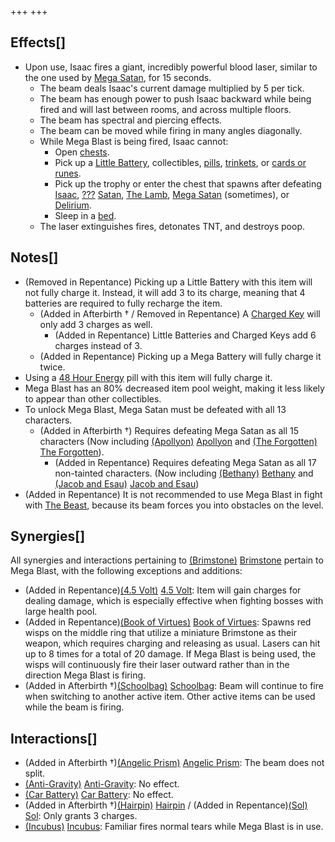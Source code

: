 +++
+++

Effects[]
---------


* Upon use, Isaac fires a giant, incredibly powerful blood laser, similar to the one used by [Mega Satan](/wiki/Mega_Satan "Mega Satan"), for 15 seconds.
	+ The beam deals Isaac's current damage multiplied by 5 per tick.
	+ The beam has enough power to push Isaac backward while being fired and will last between rooms, and across multiple floors.
	+ The beam has spectral and piercing effects.
	+ The beam can be moved while firing in many angles diagonally.
	+ While Mega Blast is being fired, Isaac cannot:
		- Open [chests](/wiki/Chests "Chests").
		- Pick up a [Little Battery](/wiki/Little_Battery "Little Battery"), collectibles, [pills](/wiki/Pill "Pill"), [trinkets](/wiki/Trinket "Trinket"), or [cards or runes](/wiki/Cards_and_Runes "Cards and Runes").
		- Pick up the trophy or enter the chest that spawns after defeating [Isaac](/wiki/Isaac_(Boss) "Isaac (Boss)"), [???](/wiki/%3F%3F%3F_(Boss) "??? (Boss)") [Satan](/wiki/Satan "Satan"), [The Lamb](/wiki/The_Lamb "The Lamb"), [Mega Satan](/wiki/Mega_Satan "Mega Satan") (sometimes), or [Delirium](/wiki/Delirium "Delirium").
		- Sleep in a [bed](/wiki/Bed "Bed").
	+ The laser extinguishes fires, detonates TNT, and destroys poop.


Notes[]
-------


* (Removed in Repentance) Picking up a Little Battery with this item will not fully charge it. Instead, it will add 3 to its charge, meaning that 4 batteries are required to fully recharge the item.
	+ (Added in Afterbirth † / Removed in Repentance) A [Charged Key](/wiki/Charged_Key "Charged Key") will only add 3 charges as well.
		- (Added in Repentance) Little Batteries and Charged Keys add 6 charges instead of 3.
	+ (Added in Repentance) Picking up a Mega Battery will fully charge it twice.
* Using a [48 Hour Energy](/wiki/48_Hour_Energy "48 Hour Energy") pill with this item will fully charge it.
* Mega Blast has an 80% decreased item pool weight, making it less likely to appear than other collectibles.
* To unlock Mega Blast, Mega Satan must be defeated with all 13 characters.
	+ (Added in Afterbirth †) Requires defeating Mega Satan as all 15 characters (Now including [(Apollyon)](/wiki/Apollyon "Apollyon") [Apollyon](/wiki/Apollyon "Apollyon") and  [(The Forgotten)](/wiki/The_Forgotten "The Forgotten") [The Forgotten](/wiki/The_Forgotten "The Forgotten")).
		- (Added in Repentance) Requires defeating Mega Satan as all 17 non-tainted characters. (Now including  [(Bethany)](/wiki/Bethany "Bethany") [Bethany](/wiki/Bethany "Bethany") and  [(Jacob and Esau)](/wiki/Jacob_and_Esau "Jacob and Esau") [Jacob and Esau](/wiki/Jacob_and_Esau "Jacob and Esau"))
* (Added in Repentance) It is not recommended to use Mega Blast in fight with [The Beast](/wiki/The_Beast "The Beast"), because its beam forces you into obstacles on the level.


Synergies[]
-----------


All synergies and interactions pertaining to [(Brimstone)](/wiki/Brimstone "Brimstone") [Brimstone](/wiki/Brimstone "Brimstone") pertain to Mega Blast, with the following exceptions and additions:



* (Added in Repentance)[(4.5 Volt)](/wiki/4.5_Volt "4.5 Volt") [4.5 Volt](/wiki/4.5_Volt "4.5 Volt"): Item will gain charges for dealing damage, which is especially effective when fighting bosses with large health pool.
* (Added in Repentance)[(Book of Virtues)](/wiki/Book_of_Virtues "Book of Virtues") [Book of Virtues](/wiki/Book_of_Virtues "Book of Virtues"): Spawns red wisps on the middle ring that utilize a miniature Brimstone as their weapon, which requires charging and releasing as usual. Lasers can hit up to 8 times for a total of 20 damage. If Mega Blast is being used, the wisps will continuously fire their laser outward rather than in the direction Mega Blast is firing.
* (Added in Afterbirth †)[(Schoolbag)](/wiki/Schoolbag "Schoolbag") [Schoolbag](/wiki/Schoolbag "Schoolbag"): Beam will continue to fire when switching to another active item. Other active items can be used while the beam is firing.


Interactions[]
--------------


* (Added in Afterbirth †)[(Angelic Prism)](/wiki/Angelic_Prism "Angelic Prism") [Angelic Prism](/wiki/Angelic_Prism "Angelic Prism"): The beam does not split.
* [(Anti-Gravity)](/wiki/Anti-Gravity "Anti-Gravity") [Anti-Gravity](/wiki/Anti-Gravity "Anti-Gravity"): No effect.
* [(Car Battery)](/wiki/Car_Battery "Car Battery") [Car Battery](/wiki/Car_Battery "Car Battery"): No effect.
* (Added in Afterbirth †)[(Hairpin)](/wiki/Hairpin "Hairpin") [Hairpin](/wiki/Hairpin "Hairpin") / (Added in Repentance)[(Sol)](/wiki/Sol "Sol") [Sol](/wiki/Sol "Sol"): Only grants 3 charges.
* [(Incubus)](/wiki/Incubus "Incubus") [Incubus](/wiki/Incubus "Incubus"): Familiar fires normal tears while Mega Blast is in use.



